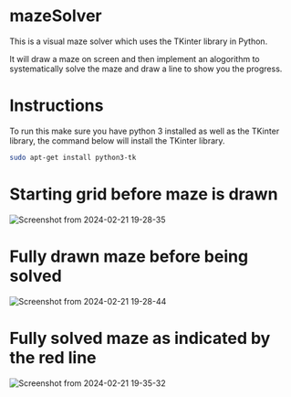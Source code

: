 # mazeSolver

This is a visual maze solver which uses the TKinter library in Python.

It will draw a maze on screen and then implement an alogorithm to systematically solve the maze and draw a line to show you the progress.

# Instructions
To run this make sure you have python 3 installed as well as the TKinter library, the command below will install the TKinter library.
```bash
sudo apt-get install python3-tk
```

# Starting grid before maze is drawn
![Screenshot from 2024-02-21 19-28-35](https://github.com/Ell534/mazeSolver/assets/118538163/a6e2db8c-1047-42b1-aaad-46fc21bc0cb8)

# Fully drawn maze before being solved
![Screenshot from 2024-02-21 19-28-44](https://github.com/Ell534/mazeSolver/assets/118538163/07958111-89e6-4102-b16e-c79bd09d7f66)

# Fully solved maze as indicated by the red line
![Screenshot from 2024-02-21 19-35-32](https://github.com/Ell534/mazeSolver/assets/118538163/a2ad3168-e3f8-4c1c-ba4f-8fcaffe853d1)


